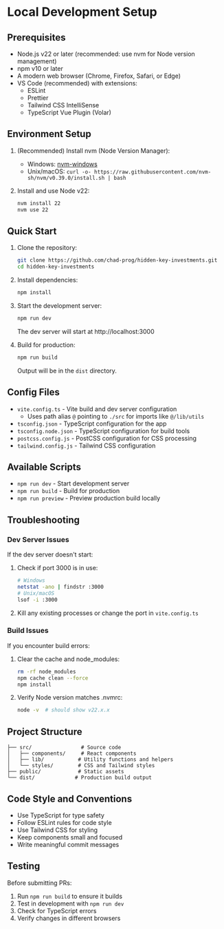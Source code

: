 # Local Development Setup

## Prerequisites
- Node.js v22 or later (recommended: use nvm for Node version management)
- npm v10 or later
- A modern web browser (Chrome, Firefox, Safari, or Edge)
- VS Code (recommended) with extensions:
  - ESLint
  - Prettier
  - Tailwind CSS IntelliSense
  - TypeScript Vue Plugin (Volar)

## Environment Setup
1. (Recommended) Install nvm (Node Version Manager):
   - Windows: [nvm-windows](https://github.com/coreybutler/nvm-windows/releases)
   - Unix/macOS: `curl -o- https://raw.githubusercontent.com/nvm-sh/nvm/v0.39.0/install.sh | bash`

2. Install and use Node v22:
   ```bash
   nvm install 22
   nvm use 22
   ```

## Quick Start
1. Clone the repository:
   ```bash
   git clone https://github.com/chad-prog/hidden-key-investments.git
   cd hidden-key-investments
   ```

2. Install dependencies:
   ```bash
   npm install
   ```

3. Start the development server:
   ```bash
   npm run dev
   ```
   The dev server will start at http://localhost:3000

4. Build for production:
   ```bash
   npm run build
   ```
   Output will be in the `dist` directory.

## Config Files
- `vite.config.ts` - Vite build and dev server configuration
  - Uses path alias `@` pointing to `./src` for imports like `@/lib/utils`
- `tsconfig.json` - TypeScript configuration for the app
- `tsconfig.node.json` - TypeScript configuration for build tools
- `postcss.config.js` - PostCSS configuration for CSS processing
- `tailwind.config.js` - Tailwind CSS configuration

## Available Scripts
- `npm run dev` - Start development server
- `npm run build` - Build for production
- `npm run preview` - Preview production build locally

## Troubleshooting

### Dev Server Issues
If the dev server doesn't start:
1. Check if port 3000 is in use:
   ```bash
   # Windows
   netstat -ano | findstr :3000
   # Unix/macOS
   lsof -i :3000
   ```
2. Kill any existing processes or change the port in `vite.config.ts`

### Build Issues
If you encounter build errors:
1. Clear the cache and node_modules:
   ```bash
   rm -rf node_modules
   npm cache clean --force
   npm install
   ```
2. Verify Node version matches .nvmrc:
   ```bash
   node -v  # should show v22.x.x
   ```

## Project Structure
```
├── src/                # Source code
│   ├── components/     # React components
│   ├── lib/           # Utility functions and helpers
│   └── styles/        # CSS and Tailwind styles
├── public/            # Static assets
└── dist/             # Production build output
```

## Code Style and Conventions
- Use TypeScript for type safety
- Follow ESLint rules for code style
- Use Tailwind CSS for styling
- Keep components small and focused
- Write meaningful commit messages

## Testing
Before submitting PRs:
1. Run `npm run build` to ensure it builds
2. Test in development with `npm run dev`
3. Check for TypeScript errors
4. Verify changes in different browsers